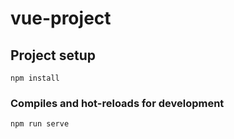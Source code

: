 # vue-project

## Project setup
```
npm install
```

### Compiles and hot-reloads for development
```
npm run serve
```
